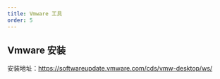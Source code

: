 ```yaml
---
title: Vmware 工具
order: 5
---
```


## Vmware 安装

安装地址：https://softwareupdate.vmware.com/cds/vmw-desktop/ws/

